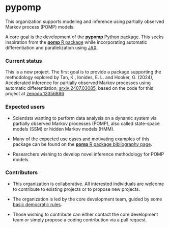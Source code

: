 # pypomp

This organization supports modeling and inference using partially observed Markov process (POMP) models.

A core goal is the development of the [**pypomp** Python package](https://pypi.org/project/pypomp/). This seeks inspiration from the [**pomp** R package](https://kingaa.github.io/pomp/) while incorporating automatic differentiation and parallelization using [JAX](https://jax.readthedocs.io/en/latest/).

### Current status

This is a new project. The first goal is to provide a package supporting the methodology explored by Tan, K., Ionides, E. L. and Hooker, G. (2024), Accelerated inference for partially observed Markov processes using automatic differentiation, [arxiv:2407.03085](https://arxiv.org/abs/2407.03085), based on the code for this project at [zenodo.13356896](https://zenodo.org/doi/10.5281/zenodo.13356896)

### Expected users

* Scientists wanting to perform data analysis on a dynamic system via partially observed Markov processes (POMP), also  called state-space models (SSM) or hidden Markov models (HMM).

* Many of the expected use cases and motivating examples of this package can be found on the [**pomp** R package bibliography page](https://kingaa.github.io/pomp/biblio.html).

* Researchers wishing to develop novel inference methodology for POMP models.

### Contributors

* This organization is collaborative. All interested individuals are welcome to contribute to existing projects or to propose new projects.

* The organization is led by the core development team, guided by some [basic democratic rules](Governance.md).

* Those wishing to contribute can either contact the core development team or simply propose a coding contribution via a pull request.




